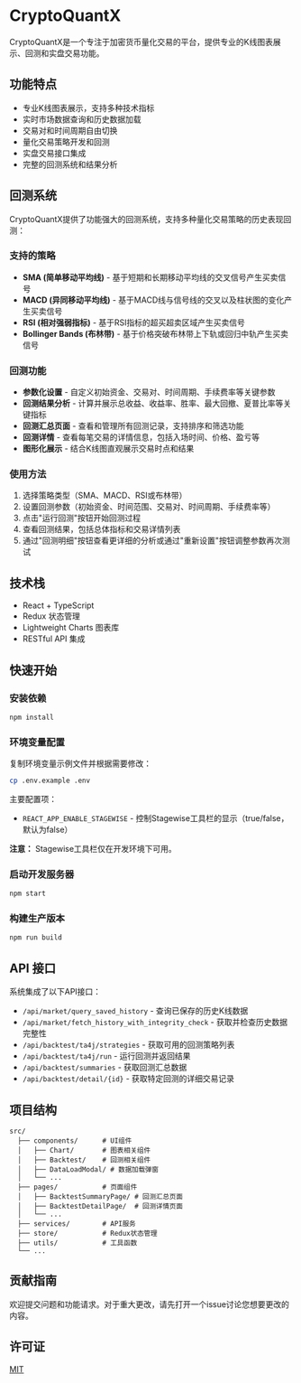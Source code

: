 # CryptoQuantX

CryptoQuantX是一个专注于加密货币量化交易的平台，提供专业的K线图表展示、回测和实盘交易功能。

## 功能特点

- 专业K线图表展示，支持多种技术指标
- 实时市场数据查询和历史数据加载
- 交易对和时间周期自由切换
- 量化交易策略开发和回测
- 实盘交易接口集成
- 完整的回测系统和结果分析

## 回测系统

CryptoQuantX提供了功能强大的回测系统，支持多种量化交易策略的历史表现回测：

### 支持的策略

- **SMA (简单移动平均线)** - 基于短期和长期移动平均线的交叉信号产生买卖信号
- **MACD (异同移动平均线)** - 基于MACD线与信号线的交叉以及柱状图的变化产生买卖信号
- **RSI (相对强弱指标)** - 基于RSI指标的超买超卖区域产生买卖信号
- **Bollinger Bands (布林带)** - 基于价格突破布林带上下轨或回归中轨产生买卖信号

### 回测功能

- **参数化设置** - 自定义初始资金、交易对、时间周期、手续费率等关键参数
- **回测结果分析** - 计算并展示总收益、收益率、胜率、最大回撤、夏普比率等关键指标
- **回测汇总页面** - 查看和管理所有回测记录，支持排序和筛选功能
- **回测详情** - 查看每笔交易的详情信息，包括入场时间、价格、盈亏等
- **图形化展示** - 结合K线图直观展示交易时点和结果

### 使用方法

1. 选择策略类型（SMA、MACD、RSI或布林带）
2. 设置回测参数（初始资金、时间范围、交易对、时间周期、手续费率等）
3. 点击"运行回测"按钮开始回测过程
4. 查看回测结果，包括总体指标和交易详情列表
5. 通过"回测明细"按钮查看更详细的分析或通过"重新设置"按钮调整参数再次测试

## 技术栈

- React + TypeScript
- Redux 状态管理
- Lightweight Charts 图表库
- RESTful API 集成

## 快速开始

### 安装依赖

```bash
npm install
```

### 环境变量配置

复制环境变量示例文件并根据需要修改：

```bash
cp .env.example .env
```

主要配置项：

- `REACT_APP_ENABLE_STAGEWISE` - 控制Stagewise工具栏的显示（true/false，默认为false）

**注意：** Stagewise工具栏仅在开发环境下可用。

### 启动开发服务器

```bash
npm start
```

### 构建生产版本

```bash
npm run build
```

## API 接口

系统集成了以下API接口：

- `/api/market/query_saved_history` - 查询已保存的历史K线数据
- `/api/market/fetch_history_with_integrity_check` - 获取并检查历史数据完整性
- `/api/backtest/ta4j/strategies` - 获取可用的回测策略列表
- `/api/backtest/ta4j/run` - 运行回测并返回结果
- `/api/backtest/summaries` - 获取回测汇总数据
- `/api/backtest/detail/{id}` - 获取特定回测的详细交易记录

## 项目结构

```
src/
  ├── components/      # UI组件
  │   ├── Chart/       # 图表相关组件
  │   ├── Backtest/    # 回测相关组件
  │   ├── DataLoadModal/ # 数据加载弹窗
  │   └── ...
  ├── pages/           # 页面组件
  │   ├── BacktestSummaryPage/ # 回测汇总页面
  │   ├── BacktestDetailPage/  # 回测详情页面
  │   └── ...
  ├── services/        # API服务
  ├── store/           # Redux状态管理
  ├── utils/           # 工具函数
  └── ...
```

## 贡献指南

欢迎提交问题和功能请求。对于重大更改，请先打开一个issue讨论您想要更改的内容。

## 许可证

[MIT](https://choosealicense.com/licenses/mit/)
